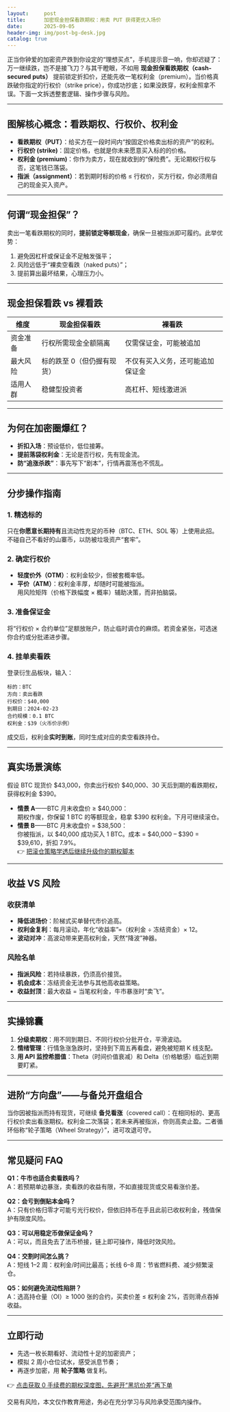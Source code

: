 ```yaml
---
layout:     post
title:      加密现金担保看跌期权：用卖 PUT 获得更优入场价
date:       2025-09-05
header-img: img/post-bg-desk.jpg
catalog: true
---
```


正当你钟爱的加密资产跌到你设定的“理想买点”，手机提示音一响，你却迟疑了：万一继续跌，岂不是接飞刀？与其干瞪眼，不如用 **现金担保看跌期权（cash-secured puts）** 提前锁定折扣价，还能先收一笔权利金（premium）。当价格真跌破你指定的行权价（strike price），你成功抄底；如果没跌穿，权利金照拿不误。下面一文拆透整套逻辑、操作步骤与风险。

---

## 图解核心概念：看跌期权、行权价、权利金

- **看跌期权（PUT）**：给买方在一段时间内“按固定价格卖出标的资产”的权利。  
- **行权价 (strike)**：固定价格，也就是你未来愿意买入标的的价格。  
- **权利金 (premium)**：你作为卖方，现在就收到的“保险费”。无论期权行权与否，这笔钱已落袋。  
- **指派（assignment）**：若到期时标的价格 ≤ 行权价，买方行权，你必须用自己的现金买入资产。

---

## 何谓“现金担保”？

卖出一笔看跌期权的同时，**提前锁定等额现金**，确保一旦被指派即可履约。此举优势：

1. 避免因杠杆或保证金不足触发强平；  
2. 风险远低于“裸卖空看跌（naked puts）”；  
3. 提前算出最坏结果，心理压力小。

---

## 现金担保看跌 vs 裸看跌

| 维度 | 现金担保看跌 | 裸看跌 |
| --- | --- | --- |
| 资金准备 | 行权所需现金全额隔离 | 仅需保证金，可能被追加 |
| 最大风险 | 标的跌至 0（但仍握有现货） | 不仅有买入义务，还可能追加保证金 |
| 适用人群 | 稳健型投资者 | 高杠杆、短线激进派 |

---

## 为何在加密圈爆红？

- **折扣入场**：预设低价，低位接筹。  
- **提前落袋权利金**：无论是否行权，先有现金流。  
- **防“追涨杀跌”**：事先写下“剧本”，行情再震荡也不慌乱。

---

## 分步操作指南

### 1. 精选标的
只在**你愿意长期持有**且流动性充足的币种（BTC、ETH、SOL 等）上使用此招。不碰自己不看好的山寨币，以防被垃圾资产“套牢”。

### 2. 确定行权价
- **轻度价外（OTM）**：权利金较少，但被套概率低。  
- **平价（ATM）**：权利金丰厚，却随时可能被指派。  
用风险矩阵（价格下跌幅度 × 概率）辅助决策，而非拍脑袋。

### 3. 准备保证金
将“行权价 × 合约单位”足额放账户，防止临时调仓的麻烦。若资金紧张，可选迷你合约或分批递进步骤。

### 4. 挂单卖看跌
登录衍生品板块，输入：

```
标的：BTC
方向：卖出看跌
行权价：$40,000
到期日：2024-02-23
合约规模：0.1 BTC
权利金：$39（火币价示例）
```

成交后，权利金**实时到账**，同时生成对应的卖空看跌持仓。

---

## 真实场景演练

假设 BTC 现货价 $43,000，你卖出行权价 $40,000、30 天后到期的看跌期权，获得权利金 $390。  
- **情景 A**——BTC 月末收盘价 ≥ $40,000：  
  期权作废，你保留 1 BTC 的等额现金，稳拿 $390 权利金。下月可继续滚仓。  
- **情景 B**——BTC 月末收盘价 = $38,500：  
  你被指派，以 $40,000 成功买入 1 BTC。成本 = $40,000 – $390 = $39,610，折扣 7.9%。  
  👉 [把滚仓策略学透后继续升级你的期权脚本](https://okxdog.com/)

---

## 收益 VS 风险

### 收获清单
- **降低进场价**：阶梯式买单替代市价追高。  
- **权利金复利**：每月滚动，年化“收益率”=（权利金 ÷ 冻结资金）× 12。  
- **波动对冲**：高波动带来更高权利金，天然“降波”神器。

### 风险名单
- **指派风险**：若持续暴跌，仍须高价接货。  
- **机会成本**：冻结资金无法参与其他高收益策略。  
- **收益封顶**：最大收益 = 当笔权利金，牛市暴涨时“卖飞”。

---

## 实操锦囊

1. **分级卖期权**：用不同到期日、不同行权价分批开仓，平滑波动。  
2. **情绪管理**：行情急涨急跌时，坚持到下周五再看盘，避免被短期 K 线支配。  
3. **用 API 监控希腊值**：Theta（时间价值衰减）和 Delta（价格敏感）临近到期要盯紧。

---

## 进阶“方向盘”——与备兑开盘组合

当你因被指派而持有现货，可继续 **备兑看涨**（covered call）：在相同标的、更高行权价卖出看涨期权。权利金二次落袋；若未来再被指派，你则高卖止盈。二者循环俗称“轮子策略（Wheel Strategy）”，进可攻退可守。

---

## 常见疑问 FAQ

**Q1：牛市也适合卖看跌吗？**  
A：若预期单边暴涨，卖看跌的收益有限，不如直接现货或交易看涨价差。  

**Q2：会亏到倒贴本金吗？**  
A：只有价格归零才可能亏光行权价，但依旧持币在手且此前已收权利金，残值保护有限度风险。  

**Q3：可以用稳定币做保证金吗？**  
A：可以，而且免去了法币桥接，链上即可操作，降低时效风险。  

**Q4：交割时间怎么挑？**  
A：短线 1–2 周：权利金/时间比最高；长线 6–8 周：节省燃料费、减少频繁滚仓。  

**Q5：如何避免流动性陷阱？**  
A：选高持仓量（OI）≥ 1000 张的合约，买卖价差 ≤ 权利金 2%，否则滑点吞掉收益。  

---

## 立即行动

- 先选一枚长期看好、流动性十足的加密资产；  
- 模拟 2 周小仓位试水，感受派息节奏；  
- 再逐步加密，用 **轮子策略** 做复利。  

👉 [点击获取 0 手续费的期权深度图，先避开“黑坑价差”再下单](https://okxdog.com/)

交易有风险，本文仅作教育用途，务必在充分学习与风险承受范围内操作。